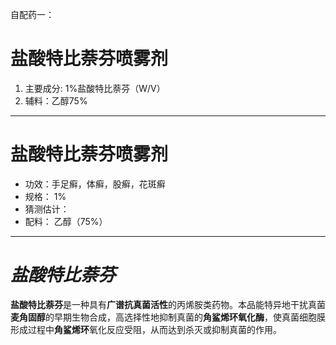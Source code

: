 自配药一：
# 盐酸特比萘芬喷雾剂
1. 主要成分: 1%盐酸特比萘芬（W/V）
2. 辅料：乙醇75%

---

# 盐酸特比萘芬喷雾剂
- 功效：手足癣，体癣，股癣，花斑癣
- 规格： 1%
- 猜测估计：
- 配料： 乙醇（75%）

---------

# *盐酸特比萘芬*
**盐酸特比萘芬**是一种具有**广谱抗真菌活性**的丙烯胺类药物。本品能特异地干扰真菌**麦角固醇**的早期生物合成，高选择性地抑制真菌的**角鲨烯环氧化酶**，使真菌细胞膜形成过程中**角鲨烯环**氧化反应受阻，从而达到杀灭或抑制真菌的作用。
